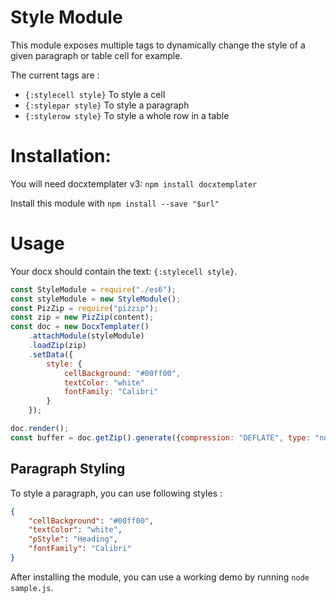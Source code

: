 # Style Module

This module exposes multiple tags to dynamically change the style of a given paragraph or table cell for example.

The current tags are :

-   `{:stylecell style}` To style a cell
-   `{:stylepar style}` To style a paragraph
-   `{:stylerow style}` To style a whole row in a table

# Installation:

You will need docxtemplater v3: `npm install docxtemplater`

Install this module with `npm install --save "$url"`

# Usage

Your docx should contain the text: `{:stylecell style}`.

```js
const StyleModule = require("./es6");
const styleModule = new StyleModule();
const PizZip = require("pizzip");
const zip = new PizZip(content);
const doc = new DocxTemplater()
    .attachModule(styleModule)
    .loadZip(zip)
    .setData({
        style: {
            cellBackground: "#00ff00",
            textColor: "white"
            fontFamily: "Calibri"
        }
    });

doc.render();
const buffer = doc.getZip().generate({compression: "DEFLATE", type: "nodebuffer"});
```

## Paragraph Styling

To style a paragraph, you can use following styles :

```json
{
    "cellBackground": "#00ff00",
    "textColor": "white",
    "pStyle": "Heading",
    "fontFamily": "Calibri"
}
```

After installing the module, you can use a working demo by running `node sample.js`.

